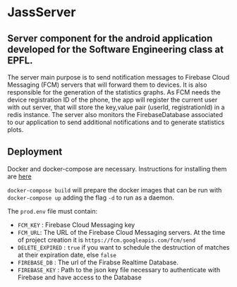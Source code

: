 # JassServer

## Server component for the android application developed for the Software Engineering class at EPFL.
The server main purpose is to send notification messages to Firebase Cloud Messaging (FCM) servers that will forward them to devices. It is also responsible for the generation of the statistics graphs.
As FCM needs the device registration ID of the phone, the app will register the current user with out server, that will store the key,value pair (userId, registrationId) in a redis instance.
The server also monitors the FirebaseDatabase associated to our application to send additional notifications and to generate statistics plots.

## Deployment
Docker and docker-compose are necessary. Instructions for installing them are [here](https://docs.docker.com/compose/install/)

`docker-compose build` will prepare the docker images that can be run with `docker-compose up` adding the flag `-d` to run as a daemon.

The `prod.env` file must contain:

 - `FCM_KEY` : Firebase Cloud Messaging key
 - `FCM_URL`: The URL of the Firebase Cloud Messaging servers. At the time of project creation it is `https://fcm.googleapis.com/fcm/send`
 - `DELETE_EXPIRED` : `true` if you want to schedule the destruction of matches at their expiration date, else `false`
 - `FIREBASE_DB` : The url of the Firabse Realtime Database.
 - `FIREBASE_KEY` : Path to the json key file necessary to authenticate with Firebase and have access to the Database
